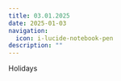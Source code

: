 ```yaml
---
title: 03.01.2025
date: 2025-01-03
navigation:
  icon: i-lucide-notebook-pen
description: ""
---
```


Holidays


